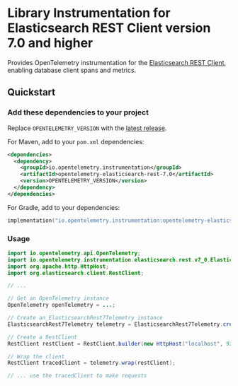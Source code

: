 # Library Instrumentation for Elasticsearch REST Client version 7.0 and higher

Provides OpenTelemetry instrumentation for the [Elasticsearch REST Client](https://www.elastic.co/guide/en/elasticsearch/client/java-rest/current/java-rest-high.html),
enabling database client spans and metrics.

## Quickstart

### Add these dependencies to your project

Replace `OPENTELEMETRY_VERSION` with the [latest release](https://central.sonatype.com/artifact/io.opentelemetry.instrumentation/opentelemetry-elasticsearch-rest-7.0).

For Maven, add to your `pom.xml` dependencies:

```xml
<dependencies>
  <dependency>
    <groupId>io.opentelemetry.instrumentation</groupId>
    <artifactId>opentelemetry-elasticsearch-rest-7.0</artifactId>
    <version>OPENTELEMETRY_VERSION</version>
  </dependency>
</dependencies>
```

For Gradle, add to your dependencies:

```kotlin
implementation("io.opentelemetry.instrumentation:opentelemetry-elasticsearch-rest-7.0:OPENTELEMETRY_VERSION")
```

### Usage

```java
import io.opentelemetry.api.OpenTelemetry;
import io.opentelemetry.instrumentation.elasticsearch.rest.v7_0.ElasticsearchRest7Telemetry;
import org.apache.http.HttpHost;
import org.elasticsearch.client.RestClient;

// ...

// Get an OpenTelemetry instance
OpenTelemetry openTelemetry = ...;

// Create an ElasticsearchRest7Telemetry instance
ElasticsearchRest7Telemetry telemetry = ElasticsearchRest7Telemetry.create(openTelemetry);

// Create a RestClient
RestClient restClient = RestClient.builder(new HttpHost("localhost", 9200, "http")).build();

// Wrap the client
RestClient tracedClient = telemetry.wrap(restClient);

// ... use the tracedClient to make requests
```
